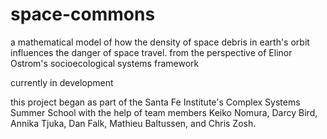 # space-commons
a mathematical model of how the density of space debris in earth's orbit influences the danger of space travel. 
from the perspective of Elinor Ostrom's socioecological systems framework 

currently in development

this project began as part of the Santa Fe Institute's Complex Systems Summer School with the help of team members 
Keiko Nomura, Darcy Bird, Annika Tjuka, Dan Falk, Mathieu Baltussen, and Chris Zosh.
